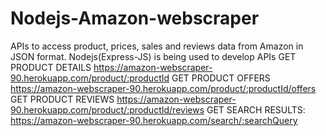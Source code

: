 # Nodejs-Amazon-webscraper
APIs to access product, prices, sales and reviews data from Amazon in JSON format. Nodejs(Express-JS) is being used to develop APIs
GET PRODUCT DETAILS
https://amazon-webscraper-90.herokuapp.com/product/:productId
GET PRODUCT OFFERS
https://amazon-webscraper-90.herokuapp.com/product/:productId/offers
GET PRODUCT REVIEWS
https://amazon-webscraper-90.herokuapp.com/product/:productId/reviews
GET SEARCH RESULTS:
https://amazon-webscraper-90.herokuapp.com/search/:searchQuery
